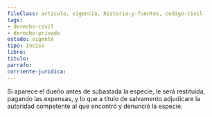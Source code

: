 ```yaml
---
fileClass: articulo, vigencia, historia-y-fuentes, codigo-civil
tags:
- derecho-civil
- derecho-privado
estado: vigente
tipo: inciso
libro:
titulo:
parrafo:
corriente-juridica:
---
```

Si aparece el dueño antes de subastada la especie, le será restituida, pagando las expensas, y lo que a título de salvamento adjudicare la autoridad competente al que encontró y denunció la especie.